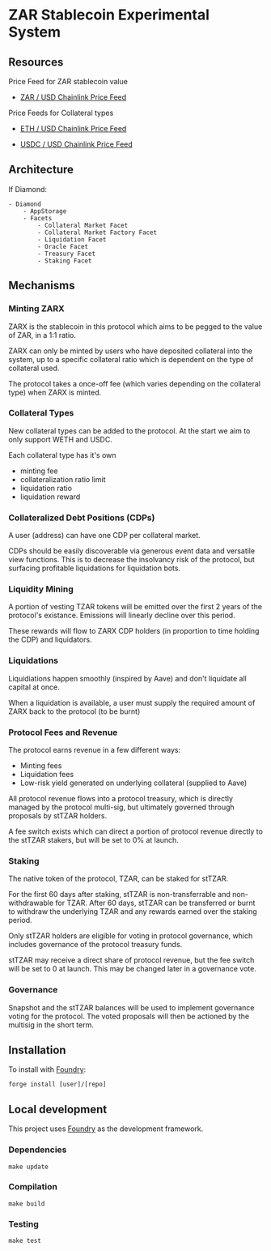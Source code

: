 # ZAR Stablecoin Experimental System

## Resources

Price Feed for ZAR stablecoin value

- [ZAR / USD Chainlink Price Feed](https://data.chain.link/ethereum/mainnet/fiat/zar-usd)

Price Feeds for Collateral types

- [ETH / USD Chainlink Price Feed](https://data.chain.link/ethereum/mainnet/crypto-usd/eth-usd)

- [USDC / USD Chainlink Price Feed](https://data.chain.link/ethereum/mainnet/stablecoins/usdc-usd)

## Architecture

If Diamond:
```
- Diamond
    - AppStorage
    - Facets
        - Collateral Market Facet
        - Collateral Market Factory Facet
        - Liquidation Facet
        - Oracle Facet
        - Treasury Facet
        - Staking Facet
```

## Mechanisms

### Minting ZARX

ZARX is the stablecoin in this protocol which aims to be pegged to the value of ZAR, in a 1:1 ratio.

ZARX can only be minted by users who have deposited collateral into the system, up to a specific collateral ratio which is dependent on the type of collateral used.

The protocol takes a once-off fee (which varies depending on the collateral type) when ZARX is minted.

### Collateral Types

New collateral types can be added to the protocol. At the start we aim to only support WETH and USDC.

Each collateral type has it's own
 - minting fee
 - collateralization ratio limit
 - liquidation ratio
 - liquidation reward

### Collateralized Debt Positions (CDPs)

A user (address) can have one CDP per collateral market.

CDPs should be easily discoverable via generous event data and versatile view functions. This is to decrease the insolvancy risk of the protocol, but surfacing profitable liquidations for liquidation bots.

### Liquidity Mining

A portion of vesting TZAR tokens will be emitted over the first 2 years of the protocol's existance. Emissions will linearly decline over this period.

These rewards will flow to ZARX CDP holders (in proportion to time holding the CDP) and liquidators.

### Liquidations

Liquidiations happen smoothly (inspired by Aave) and don't liquidate all capital at once.

<!-- TODO smooth liquidation research needed -->

When a liquidation is available, a user must supply the required amount of ZARX back to the protocol (to be burnt)


### Protocol Fees and Revenue

The protocol earns revenue in a few different ways:

- Minting fees
- Liquidation fees
- Low-risk yield generated on underlying collateral (supplied to Aave)

All protocol revenue flows into a protocol treasury, which is directly managed by the protocol multi-sig, but ultimately governed through proposals by stTZAR holders.

A fee switch exists which can direct a portion of protocol revenue directly to the stTZAR stakers, but will be set to 0% at launch.

### Staking

The native token of the protocol, TZAR, can be staked for stTZAR.

For the first 60 days after staking, stTZAR is non-transferrable and non-withdrawable for TZAR. After 60 days, stTZAR can be transferred or burnt to withdraw the underlying TZAR and any rewards earned over the staking period.

Only stTZAR holders are eligible for voting in protocol governance, which includes governance of the protocol treasury funds.

stTZAR may receive a direct share of protocol revenue, but the fee switch will be set to 0 at launch. This may be changed later in a governance vote.

### Governance

Snapshot and the stTZAR balances will be used to implement governance voting for the protocol. The voted proposals will then be actioned by the multisig in the short term.

## Installation

To install with [Foundry](https://github.com/gakonst/foundry):

```
forge install [user]/[repo]
```

## Local development

This project uses [Foundry](https://github.com/gakonst/foundry) as the development framework.

### Dependencies

```
make update
```

### Compilation

```
make build
```

### Testing

```
make test
```
